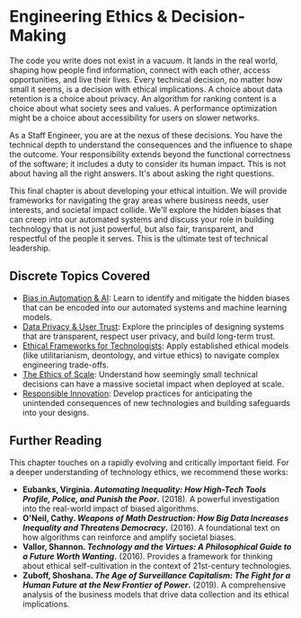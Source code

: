 # Engineering Ethics & Decision-Making

The code you write does not exist in a vacuum. It lands in the real world, shaping how people find information, connect with each other, access opportunities, and live their lives. Every technical decision, no matter how small it seems, is a decision with ethical implications. A choice about data retention is a choice about privacy. An algorithm for ranking content is a choice about what society sees and values. A performance optimization might be a choice about accessibility for users on slower networks.

As a Staff Engineer, you are at the nexus of these decisions. You have the technical depth to understand the consequences and the influence to shape the outcome. Your responsibility extends beyond the functional correctness of the software; it includes a duty to consider its human impact. This is not about having all the right answers. It's about asking the right questions.

This final chapter is about developing your ethical intuition. We will provide frameworks for navigating the gray areas where business needs, user interests, and societal impact collide. We'll explore the hidden biases that can creep into our automated systems and discuss your role in building technology that is not just powerful, but also fair, transparent, and respectful of the people it serves. This is the ultimate test of technical leadership.

## Discrete Topics Covered

*   [Bias in Automation & AI](bias-in-automation.md): Learn to identify and mitigate the hidden biases that can be encoded into our automated systems and machine learning models.
*   [Data Privacy & User Trust](data-privacy.md): Explore the principles of designing systems that are transparent, respect user privacy, and build long-term trust.
*   [Ethical Frameworks for Technologists](ethical-frameworks.md): Apply established ethical models (like utilitarianism, deontology, and virtue ethics) to navigate complex engineering trade-offs.
*   [The Ethics of Scale](ethics-of-scale.md): Understand how seemingly small technical decisions can have a massive societal impact when deployed at scale.
*   [Responsible Innovation](responsible-innovation.md): Develop practices for anticipating the unintended consequences of new technologies and building safeguards into your designs.

## Further Reading

This chapter touches on a rapidly evolving and critically important field. For a deeper understanding of technology ethics, we recommend these works:

*   **Eubanks, Virginia. *Automating Inequality: How High-Tech Tools Profile, Police, and Punish the Poor*.** (2018). A powerful investigation into the real-world impact of biased algorithms.
*   **O'Neil, Cathy. *Weapons of Math Destruction: How Big Data Increases Inequality and Threatens Democracy*.** (2016). A foundational text on how algorithms can reinforce and amplify societal biases.
*   **Vallor, Shannon. *Technology and the Virtues: A Philosophical Guide to a Future Worth Wanting*.** (2016). Provides a framework for thinking about ethical self-cultivation in the context of 21st-century technologies.
*   **Zuboff, Shoshana. *The Age of Surveillance Capitalism: The Fight for a Human Future at the New Frontier of Power*.** (2019). A comprehensive analysis of the business models that drive data collection and its ethical implications.

